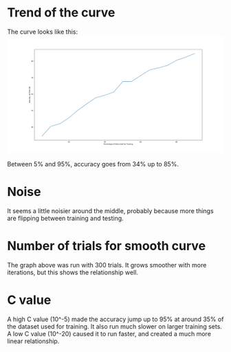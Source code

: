 # Trend of the curve
The curve looks like this:
![Graph](graph.png)

Between 5% and 95%, accuracy goes from 34% up to 85%.

# Noise
It seems a little noisier around the middle, probably because more things are flipping between training and testing.

# Number of trials for smooth curve
The graph above was run with 300 trials. It grows smoother with more iterations, but this shows the relationship well.

# C value
A high C value (10^-5) made the accuracy jump up to 95% at around 35% of the dataset used for training. It also run much slower on larger training sets. A low C value (10^-20) caused it to run faster, and created a much more linear relationship.
